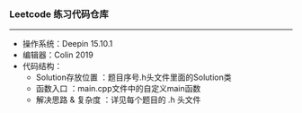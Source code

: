 ### Leetcode 练习代码仓库

-------

- 操作系统：Deepin 15.10.1
- 编辑器：Colin 2019
- 代码结构：
  - Solution存放位置 ：题目序号.h头文件里面的Solution类
  - 函数入口 ：main.cpp文件中的自定义main函数
  - 解决思路 & 复杂度 ：详见每个题目的 .h 头文件